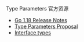 Type Parameters 官方资源

* [Go 1.18 Release Notes](https://go.dev/doc/go1.18)
* [Type Parameters Proposal](https://go.googlesource.com/proposal/+/refs/heads/master/design/43651-type-parameters.md)
* [Interface types](https://go.dev/ref/spec#Interface_types)
